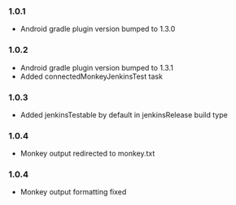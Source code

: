 ### 1.0.1
- Android gradle plugin version bumped to 1.3.0
### 1.0.2
- Android gradle plugin version bumped to 1.3.1
- Added connectedMonkeyJenkinsTest task
### 1.0.3
- Added jenkinsTestable by default in jenkinsRelease build type
### 1.0.4
- Monkey output redirected to monkey.txt
### 1.0.4
- Monkey output formatting fixed